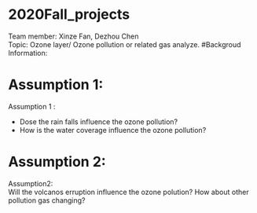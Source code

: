# 2020Fall_projects
Team member: Xinze Fan, Dezhou Chen   
Topic: Ozone layer/ Ozone pollution or related gas analyze.
#Backgroud Information:
# Assumption 1:
Assumption 1 :   
- Dose the rain falls influence the ozone pollution?     
- How is the water coverage influence the ozone pollution?

# Assumption 2:
Assumption2:     
Will the volcanos erruption influence the ozone polution?
How about other pollution gas changing? 